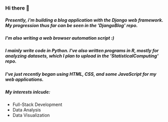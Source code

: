 ### Hi there 👋

##### Presently, i'm building a blog application with the Django web framework. My progression thus far can be seen in the 'DjangoBlog' repo. 
##### I'm also writing a web browser automation script :) 

##### I mainly write code in Python. I've also written programs in R, mostly for analyzing datasets, which I plan to upload in the 'StatisticalComputing' repo. 
##### I've just recently began using HTML, CSS, and some JavaScript for my web applications.

##### My interests inlcude:
* Full-Stack Development
* Data Analysis
* Data Visualization
